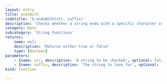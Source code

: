 ```yaml
---
layout: entry
title: endsWith
codetitle: 'b.endsWith(str, suffix)'
description: 'Checks whether a string ends with a specific character or string.'
category: Data
subcategory: 'String Functions'
returns:
    name: null
    description: 'Returns either true or false'
    type: [Boolean]
parameters:
    - {name: str, description: 'A string to be checked', optional: false, type: [String]}
    - {name: suffix, description: 'The string to look for', optional: false, type: [String]}
kind: function

---
```

